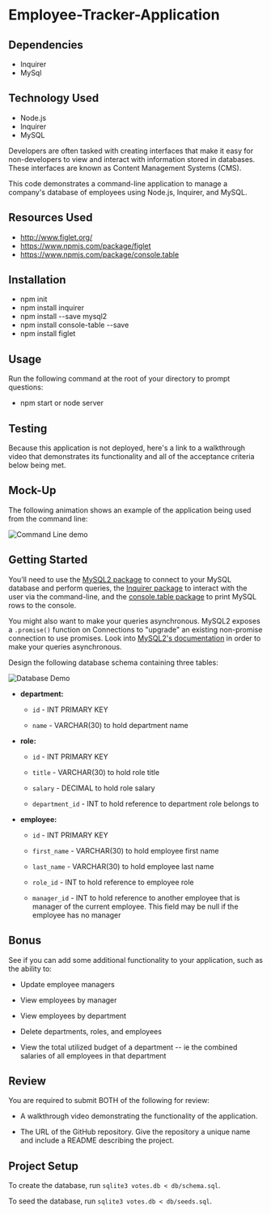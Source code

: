 # Employee-Tracker-Application

## Dependencies

* Inquirer
* MySql

## Technology Used

* Node.js
* Inquirer
* MySQL

Developers are often tasked with creating interfaces that make it easy for non-developers to view and interact with information stored in databases. These interfaces are known as Content Management Systems (CMS). 

This code demonstrates a command-line application to manage a company's database of employees using Node.js, Inquirer, and MySQL.


## Resources Used

* http://www.figlet.org/
* https://www.npmjs.com/package/figlet
* https://www.npmjs.com/package/console.table

## Installation

* npm init
* npm install inquirer
* npm install --save mysql2 
* npm install console-table --save
* npm install figlet

## Usage

Run the following command at the root of your directory to prompt questions: 
 * npm start or node server

## Testing

Because this application is not deployed, here's a  link to a walkthrough video that demonstrates its functionality and all of the acceptance criteria below being met.

## Mock-Up

The following animation shows an example of the application being used from the command line:

![Command Line demo](./Assets/12-sql-homework-demo-01.gif)


## Getting Started

You’ll need to use the [MySQL2 package](https://www.npmjs.com/package/mysql2) to connect to your MySQL database and perform queries, the [Inquirer package](https://www.npmjs.com/package/inquirer) to interact with the user via the command-line, and the [console.table package](https://www.npmjs.com/package/console.table) to print MySQL rows to the console.

You might also want to make your queries asynchronous. MySQL2 exposes a `.promise()` function on Connections to "upgrade" an existing non-promise connection to use promises. Look into [MySQL2's documentation](https://www.npmjs.com/package/mysql2) in order to make your queries asynchronous.

Design the following database schema containing three tables:

![Database Demo](./Assets/12-sql-homework-demo-02.png)

* **department:**

    * `id` - INT PRIMARY KEY

    * `name` - VARCHAR(30) to hold department name

* **role:**

    * `id` - INT PRIMARY KEY

    * `title` - VARCHAR(30) to hold role title

    * `salary` - DECIMAL to hold role salary

    * `department_id` - INT to hold reference to department role belongs to

* **employee:**

    * `id` - INT PRIMARY KEY

    * `first_name` - VARCHAR(30) to hold employee first name

    * `last_name` - VARCHAR(30) to hold employee last name

    * `role_id` - INT to hold reference to employee role

    * `manager_id` - INT to hold reference to another employee that is manager of the current employee. This field may be null if the employee has no manager


## Bonus

See if you can add some additional functionality to your application, such as the ability to:

* Update employee managers

* View employees by manager

* View employees by department

* Delete departments, roles, and employees

* View the total utilized budget of a department -- ie the combined salaries of all employees in that department


## Review

You are required to submit BOTH of the following for review:

* A walkthrough video demonstrating the functionality of the application.

* The URL of the GitHub repository. Give the repository a unique name and include a README describing the project.


## Project Setup

To create the database, run `sqlite3 votes.db < db/schema.sql`.

To seed the database, run `sqlite3 votes.db < db/seeds.sql`.

